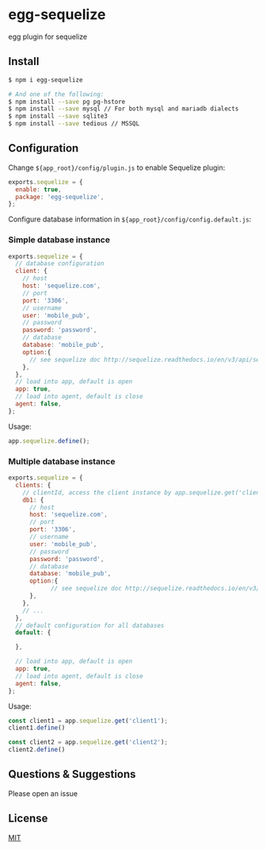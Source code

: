 # egg-sequelize

egg plugin for sequelize

## Install

```bash
$ npm i egg-sequelize

# And one of the following:
$ npm install --save pg pg-hstore
$ npm install --save mysql // For both mysql and mariadb dialects
$ npm install --save sqlite3
$ npm install --save tedious // MSSQL

```

## Configuration

Change `${app_root}/config/plugin.js` to enable Sequelize plugin:

```js
exports.sequelize = {
  enable: true,
  package: 'egg-sequelize',
};
```

Configure database information in `${app_root}/config/config.default.js`:


### Simple database instance

```js
exports.sequelize = {
  // database configuration
  client: {
    // host
    host: 'sequelize.com',
    // port
    port: '3306',
    // username
    user: 'mobile_pub',
    // password
    password: 'password',
    // database
    database: 'mobile_pub',
    option:{
      // see sequelize doc http://sequelize.readthedocs.io/en/v3/api/sequelize/
    },
  },
  // load into app, default is open 
  app: true,
  // load into agent, default is close
  agent: false,
};
```

Usage:

```js
app.sequelize.define(); 
```


### Multiple database instance

```js
exports.sequelize = {
  clients: {
    // clientId, access the client instance by app.sequelize.get('clientId')
    db1: {
      // host
      host: 'sequelize.com',
      // port
      port: '3306',
      // username
      user: 'mobile_pub',
      // password
      password: 'password',
      // database
      database: 'mobile_pub',
      option:{
            // see sequelize doc http://sequelize.readthedocs.io/en/v3/api/sequelize/
      },
    },
    // ...
  },
  // default configuration for all databases
  default: {

  },

  // load into app, default is open 
  app: true,
  // load into agent, default is close
  agent: false,
};
```

Usage:

```js
const client1 = app.sequelize.get('client1');
client1.define()

const client2 = app.sequelize.get('client2');
client2.define()
```


## Questions & Suggestions

Please open an issue 

## License

[MIT](LICENSE)
